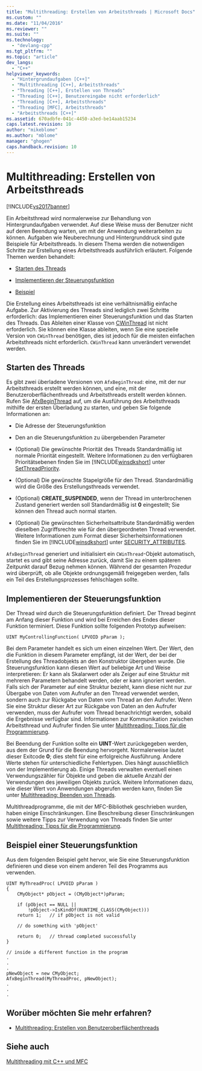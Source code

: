 ```yaml
---
title: "Multithreading: Erstellen von Arbeitsthreads | Microsoft Docs"
ms.custom: ""
ms.date: "11/04/2016"
ms.reviewer: ""
ms.suite: ""
ms.technology: 
  - "devlang-cpp"
ms.tgt_pltfrm: ""
ms.topic: "article"
dev_langs: 
  - "C++"
helpviewer_keywords: 
  - "Hintergrundaufgaben [C++]"
  - "Multithreading [C++], Arbeitsthreads"
  - "Threading [C++], Erstellen von Threads"
  - "Threading [C++], Benutzereingabe nicht erforderlich"
  - "Threading [C++], Arbeitsthreads"
  - "Threading [MFC], Arbeitsthreads"
  - "Arbeitsthreads [C++]"
ms.assetid: 670adbfe-041c-4450-a3ed-be14aab15234
caps.latest.revision: 10
author: "mikeblome"
ms.author: "mblome"
manager: "ghogen"
caps.handback.revision: 10
---
```

# Multithreading: Erstellen von Arbeitsthreads
[!INCLUDE[vs2017banner](../assembler/inline/includes/vs2017banner.md)]

Ein Arbeitsthread wird normalerweise zur Behandlung von Hintergrundaufgaben verwendet. Auf diese Weise muss der Benutzer nicht auf deren Beendung warten, um mit der Anwendung weiterarbeiten zu können.  Aufgaben wie Neuberechnung und Hintergrunddruck sind gute Beispiele für Arbeitsthreads.  In diesem Thema werden die notwendigen Schritte zur Erstellung eines Arbeitsthreads ausführlich erläutert.  Folgende Themen werden behandelt:  
  
-   [Starten des Threads](#_core_starting_the_thread)  
  
-   [Implementieren der Steuerungsfunktion](#_core_implementing_the_controlling_function)  
  
-   [Beispiel](#_core_controlling_function_example)  
  
 Die Erstellung eines Arbeitsthreads ist eine verhältnismäßig einfache Aufgabe.  Zur Aktivierung des Threads sind lediglich zwei Schritte erforderlich: das Implementieren einer Steuerungsfunktion und das Starten des Threads.  Das Ableiten einer Klasse von [CWinThread](../mfc/reference/cwinthread-class.md) ist nicht erforderlich.  Sie können eine Klasse ableiten, wenn Sie eine spezielle Version von `CWinThread` benötigen, dies ist jedoch für die meisten einfachen Arbeitsthreads nicht erforderlich.  `CWinThread` kann unverändert verwendet werden.  
  
##  <a name="_core_starting_the_thread"></a> Starten des Threads  
 Es gibt zwei überladene Versionen von `AfxBeginThread`: eine, mit der nur Arbeitsthreads erstellt werden können, und eine, mit der Benutzeroberflächenthreads und Arbeitsthreads erstellt werden können.  Rufen Sie [AfxBeginThread](../Topic/AfxBeginThread.md) auf, um die Ausführung des Arbeitsthreads mithilfe der ersten Überladung zu starten, und geben Sie folgende Informationen an:  
  
-   Die Adresse der Steuerungsfunktion  
  
-   Den an die Steuerungsfunktion zu übergebenden Parameter  
  
-   \(Optional\) Die gewünschte Priorität des Threads  Standardmäßig ist normale Priorität eingestellt.  Weitere Informationen zu den verfügbaren Prioritätsebenen finden Sie im [!INCLUDE[winsdkshort](../atl/reference/includes/winsdkshort_md.md)] unter [SetThreadPriority](http://msdn.microsoft.com/library/windows/desktop/ms686277).  
  
-   \(Optional\) Die gewünschte Stapelgröße für den Thread.  Standardmäßig wird die Größe des Erstellungsthreads verwendet.  
  
-   \(Optional\) **CREATE\_SUSPENDED**, wenn der Thread im unterbrochenen Zustand generiert werden soll  Standardmäßig ist **0** eingestellt; Sie können den Thread auch normal starten.  
  
-   \(Optional\) Die gewünschten Sicherheitsattribute  Standardmäßig werden dieselben Zugriffsrechte wie für den übergeordneten Thread verwendet.  Weitere Informationen zum Format dieser Sicherheitsinformationen finden Sie im [!INCLUDE[winsdkshort](../atl/reference/includes/winsdkshort_md.md)] unter [SECURITY\_ATTRIBUTES](http://msdn.microsoft.com/library/windows/desktop/aa379560).  
  
 `AfxBeginThread` generiert und initialisiert ein `CWinThread`\-Objekt automatisch, startet es und gibt seine Adresse zurück, damit Sie zu einem späteren Zeitpunkt darauf Bezug nehmen können.  Während der gesamten Prozedur wird überprüft, ob alle Objekte ordnungsgemäß freigegeben werden, falls ein Teil des Erstellungsprozesses fehlschlagen sollte.  
  
##  <a name="_core_implementing_the_controlling_function"></a> Implementieren der Steuerungsfunktion  
 Der Thread wird durch die Steuerungsfunktion definiert.  Der Thread beginnt am Anfang dieser Funktion und wird bei Erreichen des Endes dieser Funktion terminiert.  Diese Funktion sollte folgenden Prototyp aufweisen:  
  
```  
UINT MyControllingFunction( LPVOID pParam );  
```  
  
 Bei dem Parameter handelt es sich um einen einzelnen Wert.  Der Wert, den die Funktion in diesem Parameter empfängt, ist der Wert, der bei der Erstellung des Threadobjekts an den Konstruktor übergeben wurde.  Die Steuerungsfunktion kann diesen Wert auf beliebige Art und Weise interpretieren:  Er kann als Skalarwert oder als Zeiger auf eine Struktur mit mehreren Parametern behandelt werden, oder er kann ignoriert werden.  Falls sich der Parameter auf eine Struktur bezieht, kann diese nicht nur zur Übergabe von Daten vom Aufrufer an den Thread verwendet werden, sondern auch zur Rückgabe von Daten vom Thread an den Aufrufer.  Wenn Sie eine Struktur dieser Art zur Rückgabe von Daten an den Aufrufer verwenden, muss der Aufrufer vom Thread benachrichtigt werden, sobald die Ergebnisse verfügbar sind.  Informationen zur Kommunikation zwischen Arbeitsthread und Aufrufer finden Sie unter [Multithreading: Tipps für die Programmierung](../parallel/multithreading-programming-tips.md).  
  
 Bei Beendung der Funktion sollte ein **UINT**\-Wert zurückgegeben werden, aus dem der Grund für die Beendung hervorgeht.  Normalerweise lautet dieser Exitcode **0**; dies steht für eine erfolgreiche Ausführung. Andere Werte stehen für unterschiedliche Fehlertypen.  Dies hängt ausschließlich von der Implementierung ab.  Einige Threads verwalten eventuell einen Verwendungszähler für Objekte und geben die aktuelle Anzahl der Verwendungen des jeweiligen Objekts zurück.  Weitere Informationen dazu, wie dieser Wert von Anwendungen abgerufen werden kann, finden Sie unter [Multithreading: Beenden von Threads](../parallel/multithreading-terminating-threads.md).  
  
 Multithreadprogramme, die mit der MFC\-Bibliothek geschrieben wurden, haben einige Einschränkungen.  Eine Beschreibung dieser Einschränkungen sowie weitere Tipps zur Verwendung von Threads finden Sie unter [Multithreading: Tipps für die Programmierung](../parallel/multithreading-programming-tips.md).  
  
##  <a name="_core_controlling_function_example"></a> Beispiel einer Steuerungsfunktion  
 Aus dem folgenden Beispiel geht hervor, wie Sie eine Steuerungsfunktion definieren und diese von einem anderen Teil des Programms aus verwenden.  
  
```  
UINT MyThreadProc( LPVOID pParam )  
{  
    CMyObject* pObject = (CMyObject*)pParam;  
  
    if (pObject == NULL ||  
        !pObject->IsKindOf(RUNTIME_CLASS(CMyObject)))  
    return 1;   // if pObject is not valid  
  
    // do something with 'pObject'  
  
    return 0;   // thread completed successfully  
}  
  
// inside a different function in the program  
.  
.  
.  
pNewObject = new CMyObject;  
AfxBeginThread(MyThreadProc, pNewObject);  
.  
.  
.  
```  
  
## Worüber möchten Sie mehr erfahren?  
  
-   [Multithreading: Erstellen von Benutzeroberflächenthreads](../parallel/multithreading-creating-user-interface-threads.md)  
  
## Siehe auch  
 [Multithreading mit C\+\+ und MFC](../parallel/multithreading-with-cpp-and-mfc.md)